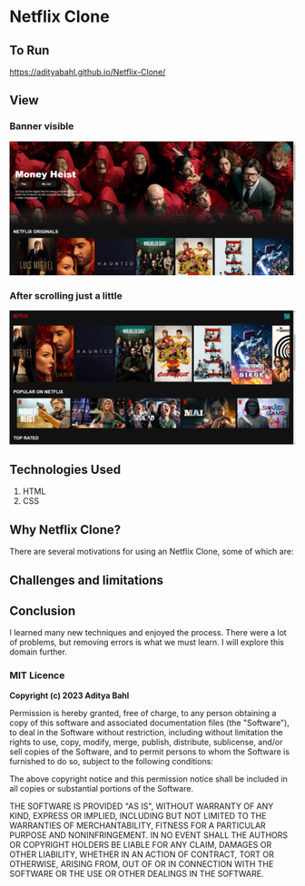 # Netflix Clone

## To Run

https://adityabahl.github.io/Netflix-Clone/

## View

### Banner visible

![image1](https://github.com/AdityaBahl/Netflix-Clone/blob/main/images/sample2.png)

### After scrolling just a little

![image2](https://github.com/AdityaBahl/Netflix-Clone/blob/main/images/sample1.png)

## Technologies Used

1. HTML
2. CSS

## Why Netflix Clone?

There are several motivations for using an Netflix Clone, some of which are:

## Challenges and limitations

## Conclusion

I learned many new techniques and enjoyed the process. There were a lot of problems, but
removing errors is what we must learn. I will explore this domain further.

### MIT Licence

**Copyright (c) 2023 Aditya Bahl**

Permission is hereby granted, free of charge, to any person obtaining a copy of this software and associated documentation files (the "Software"), to deal in the Software without restriction, including without limitation the rights to use, copy, modify, merge, publish, distribute, sublicense, and/or sell copies of the Software, and to permit persons to whom the Software is furnished to do so, subject to the following conditions:

The above copyright notice and this permission notice shall be included in all copies or substantial portions of the Software.

THE SOFTWARE IS PROVIDED "AS IS", WITHOUT WARRANTY OF ANY KIND, EXPRESS OR IMPLIED, INCLUDING BUT NOT LIMITED TO THE WARRANTIES OF MERCHANTABILITY, FITNESS FOR A PARTICULAR PURPOSE AND NONINFRINGEMENT. IN NO EVENT SHALL THE AUTHORS OR COPYRIGHT HOLDERS BE LIABLE FOR ANY CLAIM, DAMAGES OR OTHER LIABILITY, WHETHER IN AN ACTION OF CONTRACT, TORT OR OTHERWISE, ARISING FROM, OUT OF OR IN CONNECTION WITH THE SOFTWARE OR THE USE OR OTHER DEALINGS IN THE SOFTWARE.
